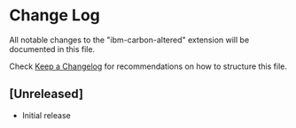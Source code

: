 # Change Log

All notable changes to the "ibm-carbon-altered" extension will be documented in this file.

Check [Keep a Changelog](http://keepachangelog.com/) for recommendations on how to structure this file.

## [Unreleased]

- Initial release

